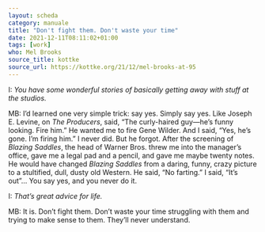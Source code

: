 ```yaml
---
layout: scheda
category: manuale
title: "Don't fight them. Don't waste your time"
date: 2021-12-11T08:11:02+01:00
tags: [work]
who: Mel Brooks
source_title: kottke
source_url: https://kottke.org/21/12/mel-brooks-at-95
---
```


I: _You have some wonderful stories of basically getting away with stuff at the studios._

MB: I’d learned one very simple trick: say yes. Simply say yes. Like Joseph E. Levine, on _The Producers_, said, “The curly-haired guy—he’s funny looking. Fire him.” He wanted me to fire Gene Wilder. And I said, “Yes, he’s gone. I’m firing him.” I never did. But he forgot. After the screening of _Blazing Saddles_, the head of Warner Bros. threw me into the manager’s office, gave me a legal pad and a pencil, and gave me maybe twenty notes. He would have changed _Blazing Saddles_ from a daring, funny, crazy picture to a stultified, dull, dusty old Western. He said, “No farting.” I said, “It’s out”… You say yes, and you never do it.

I: _That’s great advice for life._

MB: It is. Don’t fight them. Don’t waste your time struggling with them and trying to make sense to them. They’ll never understand.
